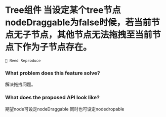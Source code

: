 # Tree组件 当设定某个tree节点nodeDraggable为false时候，若当前节点无子节点，其他节点无法拖拽至当前节点下作为子节点存在。

`🤔 Need Reproduce`

### What problem does this feature solve?

解决拖拽问题。

### What does the proposed API look like?

期望node可设定nodeDraggable 同时也可设定nodedropable

<!-- generated by ant-design-issue-helper. DO NOT REMOVE -->
